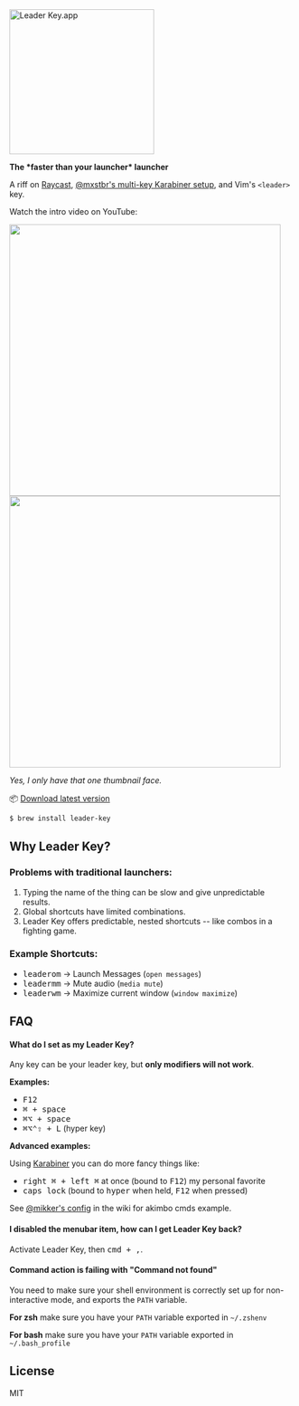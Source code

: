 <img src="https://s3.brnbw.com/icon_1024-akc2Ij3q9JOyhQ6Y7Lz6AFkX6nQQFhrQaRPqbV4vor0A62EA0vq4xOGrXpg6PVKi3aUJxOAyItkyktblPtZD4K4oYZ1bJVdh96VE.png" width="256" height="256" alt="Leader Key.app" />

**The \*faster than your launcher\* launcher**

A riff on [Raycast](https://www.raycast.com), [@mxstbr's multi-key Karabiner setup](https://www.youtube.com/watch?v=m5MDv9qwhU8&t=540s), and Vim's `<leader>` key.

Watch the intro video on YouTube:

<div>
<a href="https://www.youtube.com/watch?v=EQYakLsYSAQ"><img src="https://img.youtube.com/vi/EQYakLsYSAQ/maxresdefault.jpg" width=480></a>
<a href="https://www.youtube.com/watch?v=hzzQl5FOL-k"><img src="https://img.youtube.com/vi/hzzQl5FOL-k/maxresdefault.jpg" width=480></a>
</div>

*Yes, I only have that one thumbnail face.*

📦 [Download latest version](https://github.com/mikker/LeaderKey.app/releases)

```sh
$ brew install leader-key
```

## Why Leader Key?

### Problems with traditional launchers:

1. Typing the name of the thing can be slow and give unpredictable results.
2. Global shortcuts have limited combinations.
3. Leader Key offers predictable, nested shortcuts -- like combos in a fighting game.

### Example Shortcuts:

- <kbd>leader</kbd><kbd>o</kbd><kbd>m</kbd> → Launch Messages (`open messages`)
- <kbd>leader</kbd><kbd>m</kbd><kbd>m</kbd> → Mute audio (`media mute`)
- <kbd>leader</kbd><kbd>w</kbd><kbd>m</kbd> → Maximize current window (`window maximize`)

## FAQ

#### What do I set as my Leader Key?

Any key can be your leader key, but **only modifiers will not work**.

**Examples:**

- <kbd>F12</kbd>
- <kbd>⌘ + space</kbd>
- <kbd>⌘⌥ + space</kbd>
- <kbd>⌘⌥⌃⇧ + L</kbd> (hyper key)

**Advanced examples:**

Using [Karabiner](https://karabiner-elements.pqrs.org/) you can do more fancy things like:

- <kbd>right ⌘ + left ⌘</kbd> at once (bound to <kbd>F12</kbd>) my personal favorite
- <kbd>caps lock</kbd> (bound to <kbd>hyper</kbd> when held, <kbd>F12</kbd> when pressed)

See [@mikker's config](https://github.com/mikker/LeaderKey.app/wiki/@mikker's-config) in the wiki for akimbo cmds example.

#### I disabled the menubar item, how can I get Leader Key back?

Activate Leader Key, then <kbd>cmd + ,</kbd>.

#### Command action is failing with "Command not found"

You need to make sure your shell environment is correctly set up for non-interactive mode, and exports the `PATH` variable.

**For zsh** make sure you have your `PATH` variable exported in `~/.zshenv`

**For bash** make sure you have your `PATH` variable exported in `~/.bash_profile`


## License

MIT
